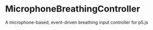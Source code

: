 # MicrophoneBreathingController
 A microphone-based, event-driven breathing input controller for p5.js
